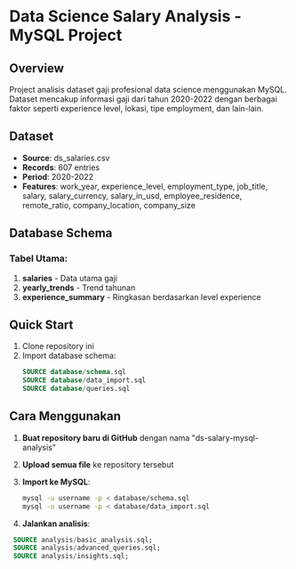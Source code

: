# Data Science Salary Analysis - MySQL Project

## Overview
Project analisis dataset gaji profesional data science menggunakan MySQL. Dataset mencakup informasi gaji dari tahun 2020-2022 dengan berbagai faktor seperti experience level, lokasi, tipe employment, dan lain-lain.

## Dataset
- **Source**: ds_salaries.csv
- **Records**: 607 entries
- **Period**: 2020-2022
- **Features**: work_year, experience_level, employment_type, job_title, salary, salary_currency, salary_in_usd, employee_residence, remote_ratio, company_location, company_size

## Database Schema
### Tabel Utama:
1. **salaries** - Data utama gaji
2. **yearly_trends** - Trend tahunan
3. **experience_summary** - Ringkasan berdasarkan level experience

## Quick Start
1. Clone repository ini
2. Import database schema:
   ```sql
   SOURCE database/schema.sql
   SOURCE database/data_import.sql
   SOURCE database/queries.sql


## Cara Menggunakan

1. **Buat repository baru di GitHub** dengan nama "ds-salary-mysql-analysis"

2. **Upload semua file** ke repository tersebut

3. **Import ke MySQL**:
   ```bash
   mysql -u username -p < database/schema.sql
   mysql -u username -p < database/data_import.sql

4. **Jalankan analisis**:
  ```sql
   SOURCE analysis/basic_analysis.sql;
   SOURCE analysis/advanced_queries.sql;
   SOURCE analysis/insights.sql;
